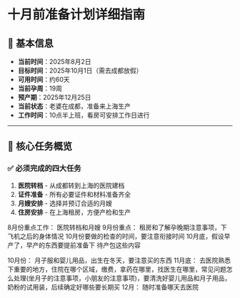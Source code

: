 # 十月前准备计划详细指南

## 📅 基本信息
- **当前时间**：2025年8月2日
- **目标时间**：2025年10月1日（需去成都放假）
- **可用时间**：约60天
- **当前孕周**：19周
- **预产期**：2025年12月25日
- **当前状态**：老婆在成都，准备来上海生产
- **工作时间**：10点半上班，看房可安排工作日进行

---

## 🎯 核心任务概览

### ✅ 必须完成的四大任务
1. **医院转档** - 从成都转到上海的医院建档
2. **证件准备** - 所有必要证件和材料准备齐全
3. **月嫂安排** - 选择并预订合适的月嫂
4. **住房安排** - 在上海租房，方便产检和生产

8月份重点工作： 医院转档和月嫂
9月份重点： 租房和了解孕晚期注意事项，下飞机之后的身体情况
10月份要做的检查的时间，要注意衔接时间
10月底，假设早产了，早产的东西要提前准备下
待产包这些内容

10月份： 月子服和婴儿用品，出生在冬天，要注意买的东西
11月底： 去医院熟悉下重要的地方，住院在哪个区域，缴费，拿药在哪里，找医生在哪里，常见问题怎么处理(坐月子的注意事项，小朋友的注意事项)，要清洗好婴儿用品和月子用品，奶粉的试用装，后续确定好哪些要长期买
12月： 随时准备哪天去医院
